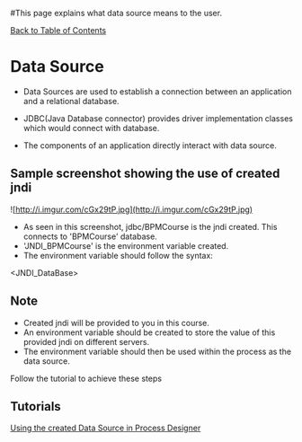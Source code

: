 #This page explains what data source means to the user.


[Back to Table of Contents](TableOfContents.md)


# Data Source #

  * Data Sources are used to establish a connection between an application and a relational database.

  * JDBC(Java Database connector) provides driver implementation classes which would connect with database.

  * The components of an application directly interact with data source.


## Sample screenshot showing the use of created jndi ##

![http://i.imgur.com/cGx29tP.jpg](http://i.imgur.com/cGx29tP.jpg)

  * As seen in this screenshot, jdbc/BPMCourse is the jndi created. This connects to 'BPMCourse' database.
  * 'JNDI\_BPMCourse' is the environment variable created.
  * The environment variable should follow the syntax: 

<JNDI\_DataBase>




## Note ##

  * Created jndi will be provided to you in this course.
  * An environment variable should be created to store the value of this provided jndi on different servers.
  * The environment variable should then be used within the process as the data source.

 Follow the tutorial to achieve these steps 


## Tutorials ##

[Using the created Data Source in Process Designer](Using_DataSource_In_IBM_BPM_Process_Designer.md)